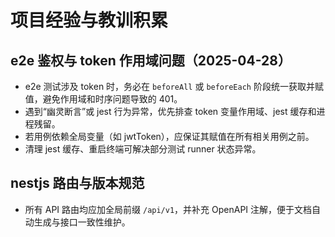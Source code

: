 # 项目经验与教训积累

## e2e 鉴权与 token 作用域问题（2025-04-28）

- e2e 测试涉及 token 时，务必在 `beforeAll` 或 `beforeEach` 阶段统一获取并赋值，避免作用域和时序问题导致的 401。
- 遇到“幽灵断言”或 jest 行为异常，优先排查 token 变量作用域、jest 缓存和进程残留。
- 若用例依赖全局变量（如 jwtToken），应保证其赋值在所有相关用例之前。
- 清理 jest 缓存、重启终端可解决部分测试 runner 状态异常。

## nestjs 路由与版本规范
- 所有 API 路由均应加全局前缀 `/api/v1`，并补充 OpenAPI 注解，便于文档自动生成与接口一致性维护。
